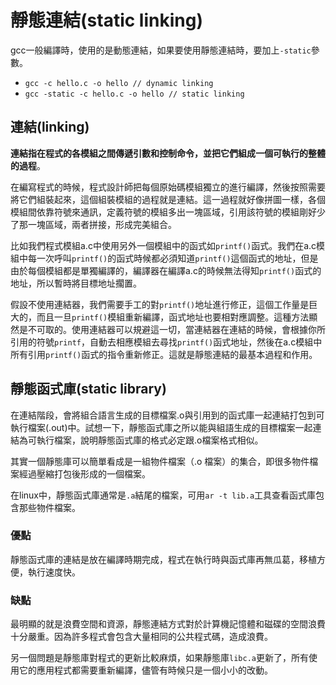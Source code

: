 # 靜態連結(static linking)

gcc一般編譯時，使用的是動態連結，如果要使用靜態連結時，要加上`-static`參數。

* `gcc -c hello.c -o hello // dynamic linking`
* `gcc -static -c hello.c -o hello // static linking`

## 連結(linking)

**連結指在程式的各模組之間傳遞引數和控制命令，並把它們組成一個可執行的整體的過程**。

在編寫程式的時候，程式設計師把每個原始碼模組獨立的進行編譯，然後按照需要將它們組裝起來，這個組裝模組的過程就是連結。這一過程就好像拼圖一樣，各個模組間依靠符號來通訊，定義符號的模組多出一塊區域，引用該符號的模組剛好少了那一塊區域，兩者拼接，形成完美組合。

比如我們程式模組a.c中使用另外一個模組中的函式如`printf()`函式。我們在a.c模組中每一次呼叫`printf()`的函式時候都必須知道`printf()`這個函式的地址，但是由於每個模組都是單獨編譯的，編譯器在編譯a.c的時候無法得知`printf()`函式的地址，所以暫時將目標地址擱置。

假設不使用連結器，我們需要手工的對`printf()`地址進行修正，這個工作量是巨大的，而且一旦`printf()`模組重新編譯，函式地址也要相對應調整。這種方法顯然是不可取的。使用連結器可以規避這一切，當連結器在連結的時候，會根據你所引用的符號`printf`，自動去相應模組去尋找`printf()`函式地址，然後在a.c模組中所有引用`printf()`函式的指令重新修正。這就是靜態連結的最基本過程和作用。

## 靜態函式庫(static library)

在連結階段，會將組合語言生成的目標檔案.o與引用到的函式庫一起連結打包到可執行檔案(.out)中。試想一下，靜態函式庫之所以能與組語生成的目標檔案一起連結為可執行檔案，說明靜態函式庫的格式必定跟.o檔案格式相似。

其實一個靜態庫可以簡單看成是一組物件檔案（.o 檔案）的集合，即很多物件檔案經過壓縮打包後形成的一個檔案。

在linux中，靜態函式庫通常是`.a`結尾的檔案，可用`ar -t lib.a`工具查看函式庫包含那些物件檔案。

### 優點

靜態函式庫的連結是放在編譯時期完成，程式在執行時與函式庫再無瓜葛，移植方便，執行速度快。

### 缺點

最明顯的就是浪費空間和資源，靜態連結方式對於計算機記憶體和磁碟的空間浪費十分嚴重。因為許多程式會包含大量相同的公共程式碼，造成浪費。

另一個問題是靜態庫對程式的更新比較麻煩，如果靜態庫`libc.a`更新了，所有使用它的應用程式都需要重新編譯，儘管有時候只是一個小小的改動。
